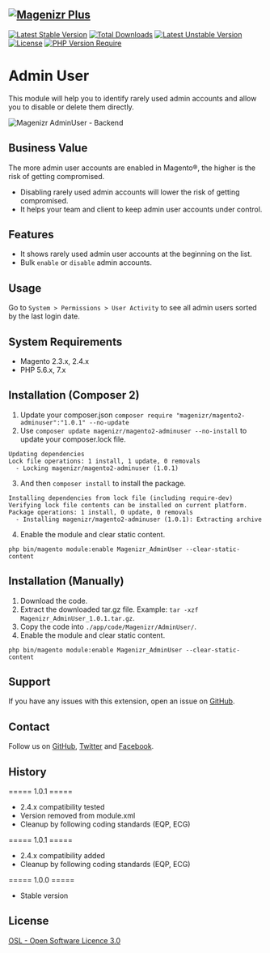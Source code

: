 [![Magenizr Plus](https://images2.imgbox.com/11/6b/yVOOloaA_o.gif)](https://account.magenizr.com)
---

[![Latest Stable Version](https://poser.pugx.org/magenizr/magento2-adminuser/v)](https://packagist.org/packages/magenizr/magento2-adminuser) [![Total Downloads](https://poser.pugx.org/magenizr/magento2-adminuser/downloads)](https://packagist.org/packages/magenizr/magento2-adminuser) [![Latest Unstable Version](https://poser.pugx.org/magenizr/magento2-adminuser/v/unstable)](https://packagist.org/packages/magenizr/magento2-adminuser) [![License](http://poser.pugx.org/magenizr/magento2-adminuser/license)](https://packagist.org/packages/magenizr/magento2-adminuser) [![PHP Version Require](https://poser.pugx.org/magenizr/magento2-adminuser/require/php)](https://packagist.org/packages/magenizr/magento2-adminuser)

# Admin User
This module will help you to identify rarely used admin accounts and allow you to disable or delete them directly.

![Magenizr AdminUser - Backend](https://images2.imgbox.com/66/a2/i8yhurQo_o.png)

## Business Value
The more admin user accounts are enabled in Magento®, the higher is the risk of getting compromised. 

* Disabling rarely used admin accounts will lower the risk of getting compromised. 
* It helps your team and client to keep admin user accounts under control.

## Features
* It shows rarely used admin user accounts at the beginning on the list.
* Bulk `enable` or `disable` admin accounts.

## Usage
Go to `System > Permissions > User Activity` to see all admin users sorted by the last login date.

## System Requirements
- Magento 2.3.x, 2.4.x
- PHP 5.6.x, 7.x

## Installation (Composer 2)

1. Update your composer.json `composer require "magenizr/magento2-adminuser":"1.0.1" --no-update`
2. Use `composer update magenizr/magento2-adminuser --no-install` to update your composer.lock file.

```
Updating dependencies
Lock file operations: 1 install, 1 update, 0 removals
  - Locking magenizr/magento2-adminuser (1.0.1)
```

3. And then `composer install` to install the package.

```
Installing dependencies from lock file (including require-dev)
Verifying lock file contents can be installed on current platform.
Package operations: 1 install, 0 update, 0 removals
  - Installing magenizr/magento2-adminuser (1.0.1): Extracting archive
```

4. Enable the module and clear static content.

```
php bin/magento module:enable Magenizr_AdminUser --clear-static-content
```

## Installation (Manually)

1. Download the code.
2. Extract the downloaded tar.gz file. Example: `tar -xzf Magenizr_AdminUser_1.0.1.tar.gz`.
3. Copy the code into `./app/code/Magenizr/AdminUser/`.
4. Enable the module and clear static content.

```
php bin/magento module:enable Magenizr_AdminUser --clear-static-content
```

## Support
If you have any issues with this extension, open an issue on [GitHub](https://github.com/magenizr/Magenizr_AdminUser/issues).

## Contact
Follow us on [GitHub](https://github.com/magenizr), [Twitter](https://twitter.com/magenizr) and [Facebook](https://www.facebook.com/magenizr).

## History
===== 1.0.1 =====
* 2.4.x compatibility tested
* Version removed from module.xml
* Cleanup by following coding standards (EQP, ECG)

===== 1.0.1 =====
* 2.4.x compatibility added
* Cleanup by following coding standards (EQP, ECG)

===== 1.0.0 =====
* Stable version

## License
[OSL - Open Software Licence 3.0](https://opensource.org/licenses/osl-3.0.php)
